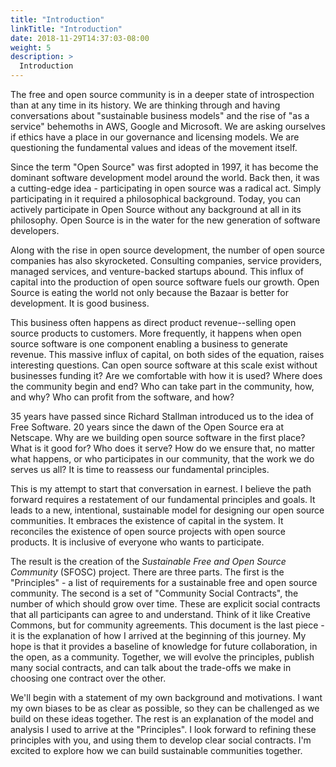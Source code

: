 ```yaml
---
title: "Introduction"
linkTitle: "Introduction"
date: 2018-11-29T14:37:03-08:00
weight: 5
description: >
  Introduction
---
```


The free and open source community is in a deeper state of introspection than
at any time in its history. We are thinking through and having conversations
about "sustainable business models" and the rise of "as a service" behemoths in
AWS, Google and Microsoft. We are asking ourselves if ethics have a place in
our governance and licensing models. We are questioning the fundamental values
and ideas of the movement itself.

Since the term "Open Source" was first adopted in 1997, it has become the
dominant software development model around the world. Back then, it was
a cutting-edge idea - participating in open source was a radical act. Simply
participating in it required a philosophical background. Today, you can
actively participate in Open Source without any background at all in its
philosophy. Open Source is in the water for the new generation of software
developers.

Along with the rise in open source development, the number of open source
companies has also skyrocketed. Consulting companies, service providers,
managed services, and venture-backed startups abound. This influx of capital
into the production of open source software fuels our growth. Open Source is
eating the world not only because the Bazaar is better for development. It is
good business.

This business often happens as direct product revenue--selling open source
products to customers. More frequently, it happens when open source software is
one component enabling a business to generate revenue. This massive influx of
capital, on both sides of the equation, raises interesting questions. Can open
source software at this scale exist without businesses funding it? Are we
comfortable with how it is used? Where does the community begin and end? Who
can take part in the community, how, and why? Who can profit from the software,
and how?

35 years have passed since Richard Stallman introduced us to the idea of Free
Software. 20 years since the dawn of the Open Source era at Netscape. Why are
we building open source software in the first place? What is it good for? Who
does it serve? How do we ensure that, no matter what happens, or who
participates in our community, that the work we do serves us all? It is time to
reassess our fundamental principles.

This is my attempt to start that conversation in earnest. I believe the path
forward requires a restatement of our fundamental principles and goals. It
leads to a new, intentional, sustainable model for designing our open source
communities. It embraces the existence of capital in the system. It reconciles
the existence of open source projects with open source products. It is
inclusive of everyone who wants to participate.

The result is the creation of the _Sustainable Free and Open Source Community_
(SFOSC) project. There are three parts. The first is the "Principles" - a list
of requirements for a sustainable free and open source community. The second is
a set of "Community Social Contracts", the number of which should grow over
time. These are explicit social contracts that all participants can agree to
and understand. Think of it like Creative Commons, but for community
agreements. This document is the last piece - it is the explanation of how
I arrived at the beginning of this journey. My hope is that it provides
a baseline of knowledge for future collaboration, in the open, as a community.
Together, we will evolve the principles, publish many social contracts, and can
talk about the trade-offs we make in choosing one contract over the other. 

We'll begin with a statement of my own background and motivations. I want my
own biases to be as clear as possible, so they can be challenged as we build on
these ideas together. The rest is an explanation of the model and analysis
I used to arrive at the "Principles". I look forward to refining these
principles with you, and using them to develop clear social contracts. I'm
excited to explore how we can build sustainable communities together.

